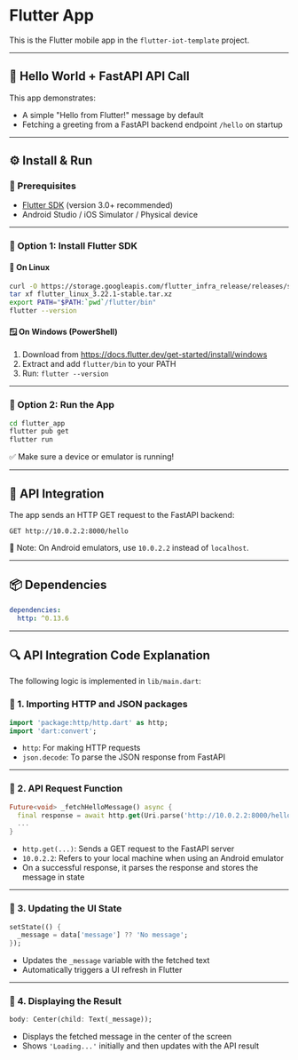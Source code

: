 # Flutter App

This is the Flutter mobile app in the `flutter-iot-template` project.

---

## 🧪 Hello World + FastAPI API Call

This app demonstrates:

- A simple "Hello from Flutter!" message by default
- Fetching a greeting from a FastAPI backend endpoint `/hello` on startup

---

## ⚙️ Install & Run

### 🔹 Prerequisites

- [Flutter SDK](https://docs.flutter.dev/get-started/install) (version 3.0+ recommended)
- Android Studio / iOS Simulator / Physical device

---

### 🔹 Option 1: Install Flutter SDK

#### 🐧 On Linux

```bash
curl -O https://storage.googleapis.com/flutter_infra_release/releases/stable/linux/flutter_linux_3.22.1-stable.tar.xz
tar xf flutter_linux_3.22.1-stable.tar.xz
export PATH="$PATH:`pwd`/flutter/bin"
flutter --version
```

#### 🪟 On Windows (PowerShell)

1. Download from https://docs.flutter.dev/get-started/install/windows
2. Extract and add `flutter/bin` to your PATH
3. Run: `flutter --version`

---

### 🔹 Option 2: Run the App

```bash
cd flutter_app
flutter pub get
flutter run
```

✅ Make sure a device or emulator is running!

---

## 🔄 API Integration

The app sends an HTTP GET request to the FastAPI backend:

```
GET http://10.0.2.2:8000/hello
```

📌 Note: On Android emulators, use `10.0.2.2` instead of `localhost`.

---

## 📦 Dependencies

```yaml
dependencies:
  http: ^0.13.6
```

---

## 🔍 API Integration Code Explanation

The following logic is implemented in `lib/main.dart`:

### 🔹 1. Importing HTTP and JSON packages

```dart
import 'package:http/http.dart' as http;
import 'dart:convert';
```

- `http`: For making HTTP requests
- `json.decode`: To parse the JSON response from FastAPI

---

### 🔹 2. API Request Function

```dart
Future<void> _fetchHelloMessage() async {
  final response = await http.get(Uri.parse('http://10.0.2.2:8000/hello'));
  ...
}
```

- `http.get(...)`: Sends a GET request to the FastAPI server
- `10.0.2.2`: Refers to your local machine when using an Android emulator
- On a successful response, it parses the response and stores the message in state

---

### 🔹 3. Updating the UI State

```dart
setState(() {
  _message = data['message'] ?? 'No message';
});
```

- Updates the `_message` variable with the fetched text
- Automatically triggers a UI refresh in Flutter

---

### 🔹 4. Displaying the Result

```dart
body: Center(child: Text(_message));
```

- Displays the fetched message in the center of the screen
- Shows `'Loading...'` initially and then updates with the API result
